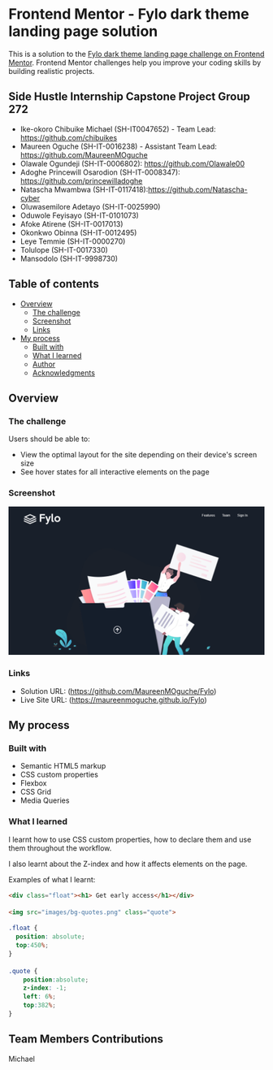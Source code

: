# Frontend Mentor - Fylo dark theme landing page solution

This is a solution to the [Fylo dark theme landing page challenge on Frontend Mentor](https://www.frontendmentor.io/challenges/fylo-dark-theme-landing-page-5ca5f2d21e82137ec91a50fd). Frontend Mentor challenges help you improve your coding skills by building realistic projects. 

## Side Hustle Internship Capstone Project Group 272
- Ike-okoro Chibuike Michael (SH-IT0047652) - Team Lead: https://github.com/chibuikes
- Maureen Oguche (SH-IT-0016238) - Assistant Team Lead: https://github.com/MaureenMOguche
- Olawale Ogundeji (SH-IT-0006802): https://github.com/Olawale00
- Adoghe Princewill Osarodion (SH-IT-0008347): https://github.com/princewilladoghe
- Natascha Mwambwa (SH-IT-0117418):https://github.com/Natascha-cyber
- Oluwasemilore Adetayo (SH-IT-0025990)
- Oduwole Feyisayo (SH-IT-0101073)
- Afoke Atirene (SH-IT-0017013)
- Okonkwo Obinna (SH-IT-0012495)
- Leye Temmie (SH-IT-0000270)
- Tolulope (SH-IT-0017330)
- Mansodolo (SH-IT-9998730)



## Table of contents

- [Overview](#overview)
  - [The challenge](#the-challenge)
  - [Screenshot](#screenshot)
  - [Links](#links)
- [My process](#my-process)
  - [Built with](#built-with)
  - [What I learned](#what-i-learned)
  - [Author](#author)
  - [Acknowledgments](#acknowledgments)


## Overview

### The challenge

Users should be able to:

- View the optimal layout for the site depending on their device's screen size
- See hover states for all interactive elements on the page

### Screenshot

![](./images/screenshot.png)


### Links

- Solution URL: (https://github.com/MaureenMOguche/Fylo)
- Live Site URL: (https://maureenmoguche.github.io/Fylo)

## My process

### Built with

- Semantic HTML5 markup
- CSS custom properties
- Flexbox
- CSS Grid
- Media Queries


### What I learned

I learnt how to use CSS custom properties, how to declare them and use them throughout the workflow.

I also learnt about the Z-index and how it affects elements on the page.

Examples of what I learnt:

```html
<div class="float"><h1> Get early access</h1></div>

<img src="images/bg-quotes.png" class="quote">
```
```css
.float {
  position: absolute;
  top:450%;
}

.quote {
    position:absolute;
    z-index: -1;
    left: 6%;
    top:382%;
}
```



## Team Members Contributions

Michael

